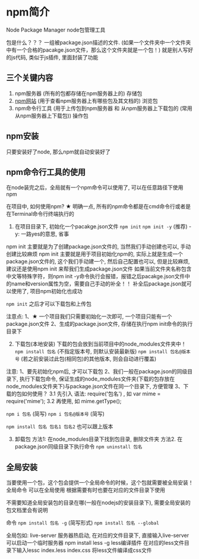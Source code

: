 # npm简介
Node Package Manager node包管理工具

包是什么？？？
一组被package.json描述的文件. (如果一个文件夹中一个文件夹中有一个合格的pacakge.json文件，那么这个文件夹就是一个包！)
就是别人写好的js代码, 类似于js插件, 里面封装了功能

## 三个关键内容
1. npm服务器 (所有的包都存储在npm服务器上的) 存储包
2. [npm网站](www.npmjs.com) (用于查看npm服务器上有哪些包及其文档的) 浏览包
3. npm命令行工具 (用于上传包到npm服务器 和 从npm服务器上下载包的 (常用从npm服务器上下载包)) 操作包

## npm安装
只要安装好了node, 那么npm就自动安装好了


## npm命令行工具的使用

在node装完之后，全局就有一个npm命令可以使用了, 可以在任意路径下使用npm

在项目中, 如何使用npm?
 ★ 明确一点, 所有的npm命令都是在cmd命令行或者是在Terminal命令行终端执行的
 
1. 在项目目录下, 初始化一个pacakge.json文件
`npm init`
`npm init -y` (推荐)
-y: 一路yes的意思, 省事

npm init 主要就是为了创建package.json文件的, 当然我们手动创建也可以, 手动创建比较麻烦
npm init 主要就是用于项目初始化npm的, 实际上就是生成一个package.json文件的, 这个我们手动建一个, 然后自己配置也可以, 但是比较麻烦, 建议还是使用npm init 来帮我们生成package.json文件
如果当前文件夹名称包含中文等特殊字符，则npm init -y命令执行会报错，报错之后pacakge.json文件中的name和version属性为空，需要自己手动的补全！！ 补全后package.json就可以使用了, 项目npm初始化也成功

`npm init` 之后才可以下载包和上传包

注意点: 
1、★ 一个项目我们只需要初始化一次即可, 一个项目只能有一个package.json文件
2、生成的package.json文件, 存储在执行npm init命令的执行目录下

2. 下载包(本地安装)
下载的包会放到当前项目中的node_modules文件夹中！   
`npm install 包名` (不指定版本号, 则默认安装最新版)
`npm install 包名@版本号` (若之前安装过此包(相同包)的其他版本, 则会自动进行覆盖)

注意: 
1、要先初始化npm后, 才可以下载包
2、我们一般在package.json的同级目录下, 执行下载包命令, 保证生成的node_modules文件夹(下载的包存放在node_modules文件夹下)与package.json文件在同一个目录下, 方便管理
3、下载的包如何使用？
    3.1 先引入 语法: require('包名') , 如 var mime = require('mime');
    3.2 再使用, 如 mime.getType();

`npm i 包名`   (简写)
`npm i 包名@版本号`  (简写)

`npm install 包名 包名1 包名2`  也可以跟上版本

3. 卸载包
方法1: 在node_modules目录下找到包目录, 删除文件夹
方法2. 在package.json同级目录下执行命令 `npm uninstall 包名`



## 全局安装
当要使用一个包，这个包会提供一个全局命令的时候，这个包就需要被全局安装！
全局命令 可以在全局使用 根据需要有时也要在对应的文件目录下使用

不需要知道全局安装包的目录在哪(一般在nodejs的安装目录下), 需要全局安装的包文档里会有说明

命令
`npm install 包名 -g` (简写形式)
`npm install 包名 --global`

全局包如:
live-server 服务器热启动, 在对应的文件目录下, 直接输入live-server可以启动一个临时服务器
npm install less -g less编译插件 在对应的less文件目录下输入lessc index.less index.css 将less文件编译成css文件
